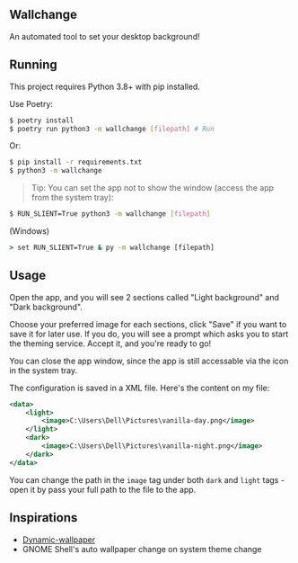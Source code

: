 ## Wallchange
An automated tool to set your desktop background!

## Running
This project requires Python 3.8+ with pip installed.

Use Poetry:
```bash
$ poetry install
$ poetry run python3 -m wallchange [filepath] # Run
```

Or:
```bash
$ pip install -r requirements.txt
$ python3 -m wallchange
```

> Tip: You can set the app not to show the window (access the app from the system tray):
```bash
$ RUN_SLIENT=True python3 -m wallchange [filepath]
```

(Windows)
```cmd
> set RUN_SLIENT=True & py -m wallchange [filepath]
```

## Usage
Open the app, and you will see 2 sections called "Light background" and "Dark background".

Choose your preferred image for each sections, click "Save" if you want to save it for later use. If you do, you will see a prompt which asks you to start the theming service. Accept it, and you're ready to go!

You can close the app window, since the app is still accessable via the icon in the system tray.

The configuration is saved in a XML file. Here's the content on my file:
```xml
<data>
    <light>
        <image>C:\Users\Dell\Pictures\vanilla-day.png</image>
    </light>
    <dark>
        <image>C:\Users\Dell\Pictures\vanilla-night.png</image>
    </dark>
</data>
```

You can change the path in the ```image``` tag under both ```dark``` and ```light``` tags - open it by pass your full path to the file to the app.

## Inspirations
* [Dynamic-wallpaper](https://github.com/dusansimic/dynamic-wallpaper)
* GNOME Shell's auto wallpaper change on system theme change